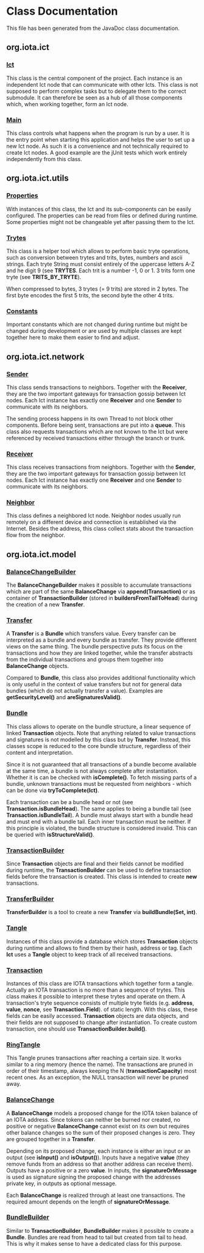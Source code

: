 # Class Documentation

This file has been generated from the JavaDoc class documentation.

## org.iota.ict

### [Ict](../src/main/java/org/iota/ict/Ict.java)
This class is the central component of the project. Each instance is an independent Ict node that can communicate with
other Icts. This class is not supposed to perform complex tasks but to delegate them to the correct submodule. It can
therefore be seen as a hub of all those components which, when working together, form an Ict node.

### [Main](../src/main/java/org/iota/ict/Main.java)
This class controls what happens when the program is run by a user. It is the entry point when starting this application
and helps the user to set up a new Ict node. As such it is a convenience and not technically required to create Ict nodes.
A good example are the jUnit tests which work entirely independently from this class.

## org.iota.ict.utils

### [Properties](../src/main/java/org/iota/ict/utils/Properties.java)
With instances of this class, the Ict and its sub-components can be easily configured. The properties can be read from
files or defined during runtime. Some properties might not be changeable yet after passing them to the Ict.

### [Trytes](../src/main/java/org/iota/ict/utils/Trytes.java)
This class is a helper tool which allows to perform basic tryte operations, such as conversion between trytes and
trits, bytes, numbers and ascii strings. Each tryte String must consist entirely of the uppercase letters A-Z and
he digit 9 (see <b>TRYTES</b>. Each trit is a number -1, 0 or 1. 3 trits form one tryte (see <b>TRITS_BY_TRYTE</b>).
<p>
When compressed to bytes, 3 trytes (= 9 trits) are stored in 2 bytes. The first byte encodes the first 5 trits, the
second byte the other 4 trits.

### [Constants](../src/main/java/org/iota/ict/utils/Constants.java)
Important constants which are not changed during runtime but might be changed during development or are used by
multiple classes are kept together here to make them easier to find and adjust.

## org.iota.ict.network

### [Sender](../src/main/java/org/iota/ict/network/Sender.java)
This class sends transactions to neighbors. Together with the <b>Receiver</b>, they are the two important gateways
for transaction gossip between Ict nodes. Each Ict instance has exactly one <b>Receiver</b> and one <b>Sender</b>
to communicate with its neighbors.
<p>
The sending process happens in its own Thread to not block other components. Before being sent, transactions are put
into a <b>queue</b>. This class also requests transactions which are not known to the Ict but were referenced by
received transactions either through the branch or trunk.

### [Receiver](../src/main/java/org/iota/ict/network/Receiver.java)
This class receives transactions from neighbors. Together with the <b>Sender</b>, they are the two important gateways
for transaction gossip between Ict nodes. Each Ict instance has exactly one <b>Receiver</b> and one <b>Sender</b>
to communicate with its neighbors.

### [Neighbor](../src/main/java/org/iota/ict/network/Neighbor.java)
This class defines a neighbored Ict node. Neighbor nodes usually run remotely on a different device and connection
is established via the Internet. Besides the address, this class collect stats about the transaction flow from the
neighbor.

## org.iota.ict.model

### [BalanceChangeBuilder](../src/main/java/org/iota/ict/model/BalanceChangeBuilder.java)
The <b>BalanceChangeBuilder</b> makes it possible to accumulate transactions which are part of the same <b>BalanceChange</b>
via <b>append(Transaction)</b> or as container of <b>TransactionBuilder</b> (stored in <b>buildersFromTailToHead</b>)
during the creation of a new <b>Transfer</b>.

### [Transfer](../src/main/java/org/iota/ict/model/Transfer.java)
A <b>Transfer</b> is a <b>Bundle</b> which transfers value. Every transfer can be interpreted as a bundle and every
bundle as transfer. They provide different views on the same thing. The bundle perspective puts its focus on the
transactions and how they are linked together, while the transfer abstracts from the individual transactions and
groups them together into <b>BalanceChange</b> objects.
<p>
Compared to <b>Bundle</b>, this class also provides additional functionality which is only useful in the context of
value transfers but not for general data bundles (which do not actually transfer a value). Examples are <b>getSecurityLevel()</b>
and <b>areSignaturesValid()</b>.

### [Bundle](../src/main/java/org/iota/ict/model/Bundle.java)
This class allows to operate on the bundle structure, a linear sequence of linked <b>Transaction</b> objects.
Note that anything related to value transactions and signatures is not modelled by this class but by <b>Transfer</b>.
Instead, this classes scope is reduced to the core bundle structure, regardless of their content and interpretation.
<p>
Since it is not guaranteed that all transactions of a bundle become available at the same time, a bundle is not always
complete after instantiation. Whether it is can be checked with <b>isComplete()</b>. To fetch missing parts of a bundle,
unknown transactions must be requested from neighbors - which can be done via <b>tryToComplete(Ict)</b>.
<p>
Each transaction can be a bundle head or not (see <b>Transaction.isBundleHead</b>). The same applies to being a bundle
tail (see <b>Transaction.isBundleTail</b>). A bundle must always start with a bundle head and must end with a bundle
tail. Each inner transaction must be neither. If this principle is violated, the bundle structure is considered invalid.
This can be queried with <b>isStructureValid()</b>.

### [TransactionBuilder](../src/main/java/org/iota/ict/model/TransactionBuilder.java)
Since <b>Transaction</b> objects are final and their fields cannot be modified during runtime, the <b>TransactionBuilder</b>
can be used to define transaction fields before the transaction is created. This class is intended to create <b>new</b> transactions.

### [TransferBuilder](../src/main/java/org/iota/ict/model/TransferBuilder.java)
<b>TransferBuilder</b> is a tool to create a new <b>Transfer</b> via <b>buildBundle(Set, int)</b>.

### [Tangle](../src/main/java/org/iota/ict/model/Tangle.java)
Instances of this class provide a database which stores <b>Transaction</b> objects during runtime and allows to find
them by their hash, address or tag. Each <b>Ict</b> uses a <b>Tangle</b> object to keep track of all received transactions.

### [Transaction](../src/main/java/org/iota/ict/model/Transaction.java)
Instances of this class are IOTA transactions which together form a tangle. Actually an IOTA transaction is no more
than a sequence of trytes. This class makes it possible to interpret these trytes and operate on them. A transaction's
tryte sequence consists of multiple tryte fields (e.g. <b>address</b>, <b>value</b>, <b>nonce</b>, see <b>Transaction.Field</b>).
of static length. With this class, these fields can be easily accessed. <b>Transaction</b> objects are data  objects,
and their fields are not supposed to change after instantiation. To create custom transaction, one should use <b>TransactionBuilder.build()</b>.

### [RingTangle](../src/main/java/org/iota/ict/model/RingTangle.java)
This Tangle prunes transactions after reaching a certain size. It works similar to a ring memory (hence the name).
The transactions are pruned in order of their timestamp, always keeping the N (<b>transactionCapacity</b>) most recent ones.
As an exception, the NULL transaction will never be pruned away.

### [BalanceChange](../src/main/java/org/iota/ict/model/BalanceChange.java)
A <b>BalanceChange</b> models a proposed change for the IOTA token balance of an IOTA address. Since tokens can neither be
burned nor created, no positive or negative <b>BalanceChange</b> cannot exist on its own but requires other balance
changes so the sum of their proposed changes is zero. They are grouped together in a <b>Transfer</b>.
<p>
Depending on its proposed change, each instance is either an input or an output (see <b>isInput()</b> and <b>isOutput()</b>).
Inputs have a negative <b>value</b> (they remove funds from an address so that another address can receive them). Outputs have a positive or a zero <b>value</b>.
In inputs, the <b>signatureOrMessage</b> is used as signature signing the proposed change with the addresses private key,
in outputs as optional message.
<p>
Each <b>BalanceChange</b> is realized through at least one transactions. The required amount depends on the length
of <b>signatureOrMessage</b>.

### [BundleBuilder](../src/main/java/org/iota/ict/model/BundleBuilder.java)
Similar to <b>TransactionBuilder</b>, <b>BundleBuilder</b> makes it possible to create a <b>Bundle</b>.
Bundles are read from head to tail but created from tail to head. This is why it makes sense to have a dedicated class
for this purpose.
